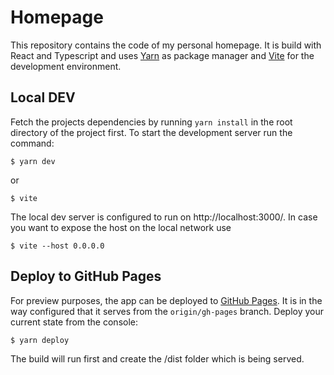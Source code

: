 # Homepage

This repository contains the code of my personal homepage. It is build with React and Typescript and uses [Yarn](https://yarnpkg.com/) as package manager and [Vite](https://vitejs.dev/) for the development environment.

## Local DEV

Fetch the projects dependencies by running `yarn install` in the root directory of the project first.
To start the development server run the command:

    $ yarn dev
or

    $ vite

The local dev server is configured to run on http://localhost:3000/. In case you want to expose the host on the local network use

    $ vite --host 0.0.0.0

## Deploy to GitHub Pages

For preview purposes, the app can be deployed to [GitHub Pages](https://pages.github.com/). It is in the way configured that it serves from the `origin/gh-pages` branch.
Deploy your current state from the console:

    $ yarn deploy

The build will run first and create the /dist folder which is being served.
